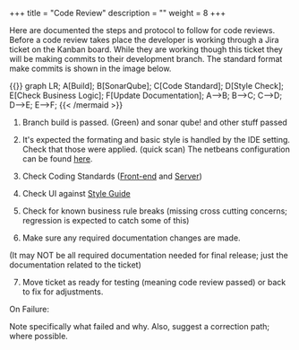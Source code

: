 +++
title = "Code Review"
description = ""
weight = 8
+++

Here are documented the steps and protocol to follow for code reviews. Before a code review takes place the developer is working 
through a Jira ticket on the Kanban board. While they are working though this ticket they will be making commits to their development branch.
The standard format make commits is shown in the image below.



{{<mermaid align="left">}}
graph LR;
A[Build];
B[SonarQube];
C[Code Standard];
D[Style Check];
E[Check Business Logic];
F[Update Documentation];
A-->B;
B-->C;
C-->D;
D-->E;
E-->F;
{{< /mermaid >}}

1. Branch build is passed. (Green) and sonar qube! and other stuff passed

2. It's expected the formating and basic style is handled by the IDE setting.
Check that those were applied. (quick scan) The netbeans configuration can be found [here](/files/nbformating.zip).

3. Check Coding Standards ([Front-end](/dev/front-end-code-standard) and [Server](/dev/server-code-standard))

4. Check UI against [Style Guide](/dev/uiguide)

5. Check for known business rule breaks (missing cross cutting concerns; regression is expected to catch some of this)

6. Make sure any required documentation changes are made.

(It may NOT be all required documentation needed for final release; just the documentation related to the ticket)

7. Move ticket as ready for testing (meaning code review passed) or back to fix for adjustments.

On Failure:

Note specifically what failed and why.  Also, suggest a correction path; where possible.
